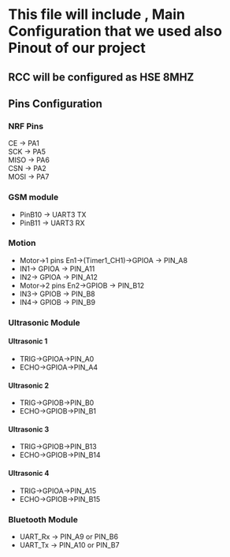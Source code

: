 # This file will include , Main Configuration that we used also Pinout of our project 

## RCC will be configured as HSE 8MHZ 

## Pins Configuration

### NRF Pins 

CE	 ->		PA1  
SCK	 ->		PA5  
MISO ->		PA6  
CSN	 ->		PA2  
MOSI ->		PA7  

### GSM module 
- PinB10 -> UART3 TX
- PinB11 -> UART3 RX

### Motion 
- Motor->1 pins En1->(Timer1_CH1)->GPIOA -> PIN_A8
- IN1-> GPIOA -> PIN_A11
- IN2-> GPIOA -> PIN_A12
- Motor->2 pins En2->GPIOB -> PIN_B12
- IN3-> GPIOB -> PIN_B8
- IN4-> GPIOB -> PIN_B9

### Ultrasonic Module
#### Ultrasonic 1
- TRIG->GPIOA->PIN_A0
- ECHO->GPIOA->PIN_A4
#### Ultrasonic 2
- TRIG->GPIOB->PIN_B0
- ECHO->GPIOB->PIN_B1
#### Ultrasonic 3
- TRIG->GPIOB->PIN_B13
- ECHO->GPIOB->PIN_B14
#### Ultrasonic 4
- TRIG->GPIOA->PIN_A15
- ECHO->GPIOB->PIN_B15

### Bluetooth Module
- UART_Rx -> PIN_A9 or PIN_B6
- UART_Tx -> PIN_A10 or PIN_B7
